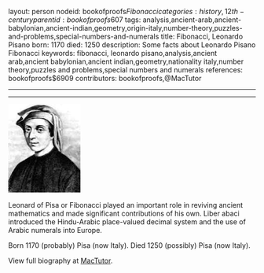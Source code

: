 layout: person
nodeid: bookofproofs$Fibonacci
categories: history,12th-century
parentid: bookofproofs$607
tags: analysis,ancient-arab,ancient-babylonian,ancient-indian,geometry,origin-italy,number-theory,puzzles-and-problems,special-numbers-and-numerals
title: Fibonacci, Leonardo Pisano
born: 1170
died: 1250
description: Some facts about Leonardo Pisano Fibonacci
keywords: fibonacci, leonardo pisano,analysis,ancient arab,ancient babylonian,ancient indian,geometry,nationality italy,number theory,puzzles and problems,special numbers and numerals
references: bookofproofs$6909
contributors: bookofproofs,@MacTutor

---


---

![Fibonacci.jpg](https://github.com/bookofproofs/bookofproofs.github.io/blob/main/_sources/_assets/images/portraits/Fibonacci.jpg?raw=true)

Leonard of Pisa or Fibonacci played an important role in reviving ancient mathematics and made significant contributions of his own. Liber abaci introduced the Hindu-Arabic place-valued decimal system and the use of Arabic numerals into Europe.

Born 1170 (probably) Pisa (now Italy). Died 1250 (possibly) Pisa (now Italy).


View full biography at [MacTutor](https://mathshistory.st-andrews.ac.uk/Biographies/Fibonacci/).
